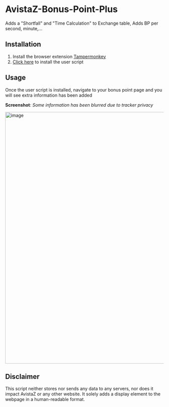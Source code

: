 # AvistaZ-Bonus-Point-Plus
Adds a "Shortfall" and "Time Calculation" to Exchange table, Adds BP per second, minute,...

## Installation
1. Install the browser extension [Tampermonkey](https://www.tampermonkey.net/)
2. [Click here](https://greasyfork.org/en/scripts/482432-avistaz-bonus-point-plus) to install the user script 

## Usage
Once the user script is installed, navigate to your bonus point page and you will see extra information has been added

**__Screenshot__**: *Some information has been blurred due to tracker privacy*

<img width="800" alt="image" src="https://lh3.googleusercontent.com/drive-viewer/AEYmBYTQWowVfGuc5D-Sk0ZtK5R39o2M1o-WxKQclw6C0nkhp3XTb99Kgd3Wk21-ylmA740P0CQz7RP9S-nryJrgZaIO5iIM_Q=s1600">


## Disclaimer

This script neither stores nor sends any data to any servers, nor does it impact AvistaZ or any other website. It solely adds a display element to the webpage in a human-readable format.
